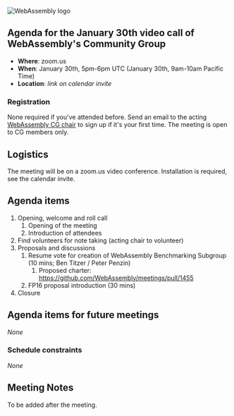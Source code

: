 ![WebAssembly logo](/images/WebAssembly.png)

## Agenda for the January 30th video call of WebAssembly's Community Group

- **Where**: zoom.us
- **When**: January 30th, 5pm-6pm UTC (January 30th, 9am-10am Pacific Time)
- **Location**: *link on calendar invite*

### Registration

None required if you've attended before. Send an email to the acting [WebAssembly CG chair](mailto:webassembly-cg-chair@chromium.org)
to sign up if it's your first time. The meeting is open to CG members only.

## Logistics

The meeting will be on a zoom.us video conference.
Installation is required, see the calendar invite.

## Agenda items

1. Opening, welcome and roll call
    1. Opening of the meeting
    1. Introduction of attendees
1. Find volunteers for note taking (acting chair to volunteer)
1. Proposals and discussions
    1. Resume vote for creation of WebAssembly Benchmarking Subgroup (10 mins;
       Ben Titzer / Peter Penzin)
        1. Proposed charter: https://github.com/WebAssembly/meetings/pull/1455
    1. FP16 proposal introduction (30 mins)
1. Closure

## Agenda items for future meetings

*None*

### Schedule constraints

*None*

## Meeting Notes

To be added after the meeting.
